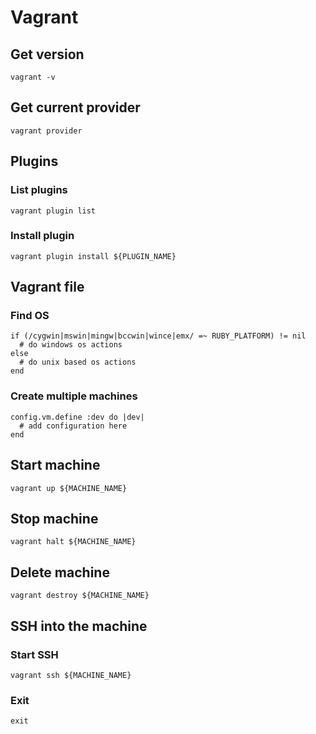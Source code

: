 # Vagrant

## Get version
```
vagrant -v
```

## Get current provider
```
vagrant provider
```

## Plugins

### List plugins
```
vagrant plugin list
```

### Install plugin
```
vagrant plugin install ${PLUGIN_NAME}
```

## Vagrant file

### Find OS
```
if (/cygwin|mswin|mingw|bccwin|wince|emx/ =~ RUBY_PLATFORM) != nil
  # do windows os actions
else
  # do unix based os actions
end
```

### Create multiple machines
```
config.vm.define :dev do |dev|
  # add configuration here
end
```

## Start machine
```
vagrant up ${MACHINE_NAME}
```

## Stop machine
```
vagrant halt ${MACHINE_NAME}
```

## Delete machine
```
vagrant destroy ${MACHINE_NAME}
```

## SSH into the machine

### Start SSH
```
vagrant ssh ${MACHINE_NAME}
```

### Exit
```
exit
```
